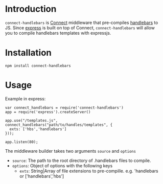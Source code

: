 # Introduction

`connect-handlebars` is [Connect](http://www.senchalabs.org/connect/)
middleware that pre-compiles [handlebars](http://handlebarsjs.com/) to JS.
 Since [express](http://expressjs.com) is built on top of Connect,
`connect-handlebars` will allow you to compile handlebars templates with expressjs.

# Installation

    npm install connect-handlebars

# Usage

Example in express:

    var connect_handlebars = require('connect-handlebars')
    app = require('express').createServer()

    app.use("/templates.js", connect_handlebars("path/to/handles/templates", {
      exts: ['hbs','handlebars']
    }));

    app.listen(80);

The middleware builder takes two arguments `source` and `options`

* `source`: The path to the root directory of .handlebars files to compile.
* `options`: Object of options with the following keys
  * `exts`: String|Array of file extensions to pre-compille. e.g. 'handlebars or ['handlebars','hbs']


